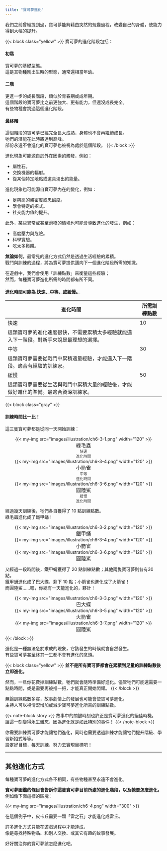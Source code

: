 ```yaml
---
title: "寶可夢進化"
---
```


我們之前曾經提到過，寶可夢能夠藉由突然的蛻變過程，改變自己的身體，使能力得到大幅的提升。

{{< block class="yellow" >}}
寶可夢的進化階段包括：
<h4>初階</h4>
寶可夢的基礎型態。<br>
這是其物種剛出生時的型態，通常還相當年幼。

<h4>二階</h4>
更進一步的成長階段，類似於青春期或成年期。<br>
這個階段的寶可夢比之前更強大、更有能力，但還沒成長完全。<br>
有些物種會跳過這個進化階段。

<h4>最終階</h4>
這個階段的寶可夢已經完全長大成熟，身體也不會再繼續成長。<br>
牠們的潛能在此時將達到巔峰。<br>
部份永遠不會進化的寶可夢也被視為處於這個階段。
{{< /block >}}

進化現象可能源自於外在因素的觸發，例如：
- 屬性石。
- 交換機器的輻射。
- 從某個特定地點或道具湧出的能量。

進化現象也可能源自寶可夢內在的變化，例如：
- 足夠高的親密度或忠誠度。
- 學會特定的招式。
- 社交能力值的提升。

此外，某些異常或甚至滑稽的情境也可能會導致進化的發生，例如：
- 高度壓力與危險。
- 科學實驗。
- 吃太多鬆餅。

<b>無論如何</b>，最常見的進化方式仍然是透過生活經驗的累積。<br>
戰鬥與訓練的過程，將為寶可夢提供邁向下一個進化階段所需的知識。

在遊戲中，我們會使用「訓練點數」來衡量這些經驗；<br>
然而，每種寶可夢進化所需的時間都有所不同。

<h4><u>進化時間可能為 快速、中等、或緩慢。</u></h4>

| 進化時間 | 所需訓練點數 |
|---------|-------------|
|   快速   | 10 |
| 這類寶可夢的進化速度很快，不需要累積太多經驗就能邁入下一階段。對新手來說是最理想的選擇。 |
|   中等   | 30 |
| 這類寶可夢需要從戰鬥中累積適量經驗，才能邁入下一階段。適合有經驗的訓練家。 |
|   緩慢   | 50 |
| 這類寶可夢需要從生活與戰鬥中累積大量的經驗後，才能做好進化的準備。最適合資深訓練家。 |

{{< block class="gray" >}}
<h4>訓練時間比一比！</h4>

這三隻寶可夢都是從同一天開始訓練：
<div class="easyRow" style="align-items: center; gap: 5px; margin: 10px 0; justify-content: center;">
<div style="text-align:center; line-height:20px;">
{{< my-img src="images/illustration/ch6-3-1.png" width="120" >}}
<div style="font-size: 16px">綠毛蟲</div>
<div style="font-size: 12px; color:#454545">快速</div>
<div style="font-size: 12px; line-height:12px; color:#454545">進化時間</div>
</div>

<div style="text-align:center; line-height:20px;">
{{< my-img src="images/illustration/ch6-3-4.png" width="120" >}}
<div style="font-size: 16px">小箭雀</div>
<div style="font-size: 12px; color:#454545">中等</div>
<div style="font-size: 12px; line-height:12px; color:#454545">進化時間</div>
</div>

<div style="text-align:center; line-height:20px;">
{{< my-img src="images/illustration/ch6-3-6.png" width="120" >}}
<div style="font-size: 16px">圓陸鯊</div>
<div style="font-size: 12px; color:#454545">緩慢</div>
<div style="font-size: 12px; line-height:12px; color:#454545">進化時間</div>
</div>
</div>

經過幾天訓練後，牠們各自獲得了 10 點訓練點數。<br>
綠毛蟲進化成了鐵甲蛹！

<div class="easyRow" style="align-items: center; gap: 5px; margin: 10px 0; justify-content: center;">
<div style="text-align:center; line-height:20px;">
{{< my-img src="images/illustration/ch6-3-2.png" width="120" >}}
<div style="font-size: 16px">鐵甲蛹</div>
</div>

<div style="text-align:center; line-height:20px;">
{{< my-img src="images/illustration/ch6-3-4.png" width="120" >}}
<div style="font-size: 16px">小箭雀</div>
</div>

<div style="text-align:center; line-height:20px;">
{{< my-img src="images/illustration/ch6-3-6.png" width="120" >}}
<div style="font-size: 16px">圓陸鯊</div>
</div>
</div>

又經過一段時間後，鐵甲蛹獲得了 20 點訓練點數；其他兩隻寶可夢則各有30點。<br>
鐵甲蛹進化成了巴大蝶，剩下 10 點；小箭雀也進化成了火箭雀！<br>
而圓陸鯊……嗯，你總有一天能進化的，夥計！

<div class="easyRow" style="align-items: center; gap: 5px; margin: 10px 0; justify-content: center;">
<div style="text-align:center; line-height:20px;">
{{< my-img src="images/illustration/ch6-3-3.png" width="120" >}}
<div style="font-size: 16px">巴大蝶</div>
</div>

<div style="text-align:center; line-height:20px;">
{{< my-img src="images/illustration/ch6-3-5.png" width="120" >}}
<div style="font-size: 16px">火箭雀</div>
</div>

<div style="text-align:center; line-height:20px;">
{{< my-img src="images/illustration/ch6-3-7.png" width="120" >}}
<div style="font-size: 16px">圓陸鯊</div>
</div>
</div>
{{< /block >}}

進化是一種無法急於求成的現象，它該發生的時候就會自然發生。<br>
有些寶可夢甚至終其一生都不會有進化的念頭。

{{< block class="yellow" >}}
<b>並不是所有寶可夢都會在累積到足量的訓練點數後立即進化。</b>

然而，一旦你花費掉訓練點數，牠們就會隨時準備好進化。儘管牠們可能還需要一點點時間，或是需要再被推一把，才能真正開始閃耀。
{{< /block >}}

無論訓練點數多寡，故事劇情上的發展也可能會使寶可夢進化。<br>
主持人可以視情況增加或減少寶可夢進化所需的訓練點數。


{{< note-block story >}}
故事中的關鍵時刻也許正是寶可夢進化的絕佳時機。<br>
讓這一刻變得永生難忘，因為進化就是如此特別的事件！
{{< /note-block >}}


你需要訓練寶可夢才能讓牠們進化，同時也需要透過訓練才能讓牠們提升階級、學習新招式等等。<br>
設定好目標，每天訓練，努力去實現目標吧！

---

<h2>其他進化方式</h2>
每種寶可夢的進化方式各不相同，有些物種甚至永遠不會進化。

**寶可夢圖鑑的條目會告訴你這隻寶可夢目前所處的進化階段，以及牠要怎麼進化。**<br>
例如像下面這樣的區塊：

{{< my-img src="images/illustration/ch6-4.png" width="300" >}}

在這個例子中，皮卡丘需要一顆「雷之石」才能進化成雷丘。

許多進化方式只能在遊戲過程中才能達成，<br>
像是尋找特殊物品、和別人交換、或其它有趣的故事發展。

好好關注你的寶可夢該怎麼進化吧。
